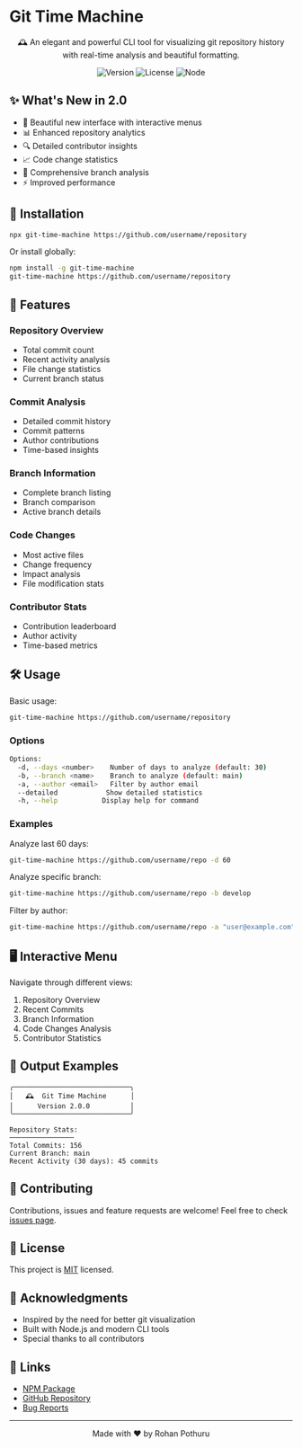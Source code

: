 # Git Time Machine

<div align="center">

🕰️ An elegant and powerful CLI tool for visualizing git repository history with real-time analysis and beautiful formatting.

![Version](https://img.shields.io/badge/version-2.0.0-blue.svg)
![License](https://img.shields.io/badge/license-MIT-green.svg)
![Node](https://img.shields.io/badge/node-%3E%3D14.0.0-brightgreen.svg)

</div>

## ✨ What's New in 2.0

- 🎨 Beautiful new interface with interactive menus
- 📊 Enhanced repository analytics
- 🔍 Detailed contributor insights
- 📈 Code change statistics
- 🌳 Comprehensive branch analysis
- ⚡ Improved performance

## 🚀 Installation

```bash
npx git-time-machine https://github.com/username/repository
```

Or install globally:

```bash
npm install -g git-time-machine
git-time-machine https://github.com/username/repository
```

## 🎯 Features

### Repository Overview
- Total commit count
- Recent activity analysis
- File change statistics
- Current branch status

### Commit Analysis
- Detailed commit history
- Commit patterns
- Author contributions
- Time-based insights

### Branch Information
- Complete branch listing
- Branch comparison
- Active branch details

### Code Changes
- Most active files
- Change frequency
- Impact analysis
- File modification stats

### Contributor Stats
- Contribution leaderboard
- Author activity
- Time-based metrics

## 🛠️ Usage

Basic usage:
```bash
git-time-machine https://github.com/username/repository
```

### Options

```bash
Options:
  -d, --days <number>    Number of days to analyze (default: 30)
  -b, --branch <name>    Branch to analyze (default: main)
  -a, --author <email>   Filter by author email
  --detailed            Show detailed statistics
  -h, --help           Display help for command
```

### Examples

Analyze last 60 days:
```bash
git-time-machine https://github.com/username/repo -d 60
```

Analyze specific branch:
```bash
git-time-machine https://github.com/username/repo -b develop
```

Filter by author:
```bash
git-time-machine https://github.com/username/repo -a "user@example.com"
```

## 🖥️ Interactive Menu

Navigate through different views:
1. Repository Overview
2. Recent Commits
3. Branch Information
4. Code Changes Analysis
5. Contributor Statistics

## 🌟 Output Examples

```
╭─────────────────────────────╮
│   🕰️  Git Time Machine      │
│      Version 2.0.0          │
╰─────────────────────────────╯

Repository Stats:
────────────────
Total Commits: 156
Current Branch: main
Recent Activity (30 days): 45 commits
```

## 🤝 Contributing

Contributions, issues and feature requests are welcome! Feel free to check [issues page](https://github.com/rohzzn/git-time-machine/issues).

## 📝 License

This project is [MIT](LICENSE) licensed.

## 🙏 Acknowledgments

- Inspired by the need for better git visualization
- Built with Node.js and modern CLI tools
- Special thanks to all contributors

## 🔗 Links

- [NPM Package](https://www.npmjs.com/package/git-time-machine)
- [GitHub Repository](https://github.com/rohzzn/git-time-machine)
- [Bug Reports](https://github.com/rohzzn/git-time-machine/issues)

---

<div align="center">
Made with ❤️ by Rohan Pothuru
</div>